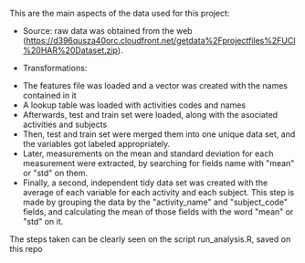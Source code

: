 This are the main aspects of the data used for this project:

* Source: raw data was obtained from the web (https://d396qusza40orc.cloudfront.net/getdata%2Fprojectfiles%2FUCI%20HAR%20Dataset.zip). 

* Transformations: 
+ The features file was loaded and a vector was created with the names contained in it
+ A lookup table was loaded with activities codes and names
+ Afterwards, test and train set were loaded, along with the asociated activities and subjects
+ Then, test and train set were merged them into one unique data set, and the variables got labeled appropriately.
+ Later, measurements on the mean and standard deviation for each measurement were extracted, by searching for fields name with "mean" or "std" on them.
+ Finally, a second, independent tidy data set was created with the average of each variable for each activity and each subject. This step is made by grouping the data by the "activity_name" and "subject_code" fields, and calculating the mean of those fields with the word "mean" or "std" on it.

The steps taken can be clearly seen on the script run_analysis.R, saved on this repo
